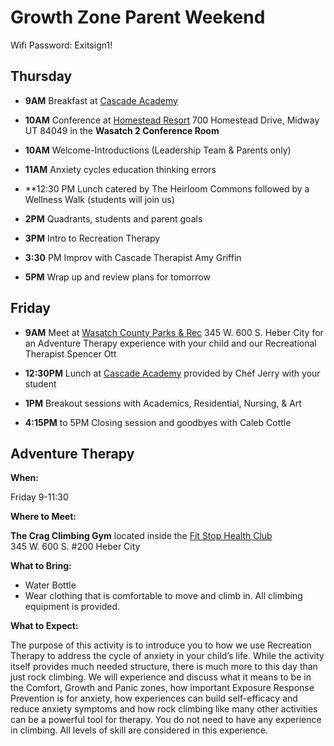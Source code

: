 # Growth Zone Parent Weekend

Wifi Password: Exitsign1!


## Thursday

- **9AM** Breakfast at [Cascade Academy]

- **10AM** Conference at [Homestead Resort] 700 Homestead Drive, Midway UT 84049 in the **Wasatch 2 Conference Room**

- **10AM** Welcome-Introductions (Leadership Team & Parents only)

- **11AM** Anxiety cycles education thinking errors

- **12:30 PM Lunch catered by The Heirloom Commons followed by a Wellness Walk (students will join us)

- **2PM** Quadrants, students and parent goals

- **3PM** Intro to Recreation Therapy

- **3:30** PM Improv with Cascade Therapist Amy Griffin

- **5PM** Wrap up and review plans for tomorrow


## Friday

- **9AM** Meet at [Wasatch County Parks & Rec] 345 W. 600 S. Heber City for an Adventure Therapy
  experience with your child and our Recreational Therapist Spencer Ott

- **12:30PM** Lunch at [Cascade Academy] provided by Chef Jerry with your student

- **1PM** Breakout sessions with Academics, Residential, Nursing, & Art

- **4:15PM** to 5PM Closing session and goodbyes with Caleb Cottle


## Adventure Therapy

**When:**

Friday 9-11:30

**Where to Meet:**

**The Crag Climbing Gym** located inside the [Fit Stop Health Club] \
345 W. 600 S. #200 Heber City

**What to Bring:**

- Water Bottle
- Wear clothing that is comfortable to move and climb in. All climbing equipment is provided.

**What to Expect:**

The purpose of this activity is to introduce you to how we use Recreation Therapy to address the
cycle of anxiety in your child’s life. While the activity itself provides much needed structure,
there is much more to this day than just rock climbing. We will experience and discuss what it means
to be in the Comfort, Growth and Panic zones, how important Exposure Response Prevention is for
anxiety, how experiences can build self-efficacy and reduce anxiety symptoms and how rock climbing
like many other activities can be a powerful tool for therapy. You do not need to have any
experience in climbing. All levels of skill are considered in this experience.


[Cascade Academy]: https://maps.apple.com/?address=430%20W%20200%20N,%20Midway,%20UT%20%2084049,%20United%20States&auid=6430017262638845334&ll=40.516788,-111.481495&lsp=9902&q=Cascade%20Academy
[Fit Stop Health Club]: https://maps.apple.com/?address=345%20W%20600%20S,%20Heber%20City,%20UT%2084032,%20United%20States&auid=804705269332540380&ll=40.499259,-111.419743&lsp=9902&q=The%20Fit%20Stop%20Health%20Club
[Homestead Resort]: https://maps.apple.com/?address=700%20N%20Homestead%20Dr,%20Midway,%20UT%2084049,%20United%20States&auid=16918804290958853939&ll=40.523306,-111.484404&lsp=9902&q=Homestead%20Resort
[Wasatch County Parks & Rec]: https://maps.apple.com/?address=345%20W%20600%20S,%20Unit%20500,%20Heber%20City,%20UT%20%2084032,%20United%20States&auid=9204194569181464937&ll=40.499259,-111.419743&lsp=9902&q=Wasatch%20County%20Parks%20and%20Recreation